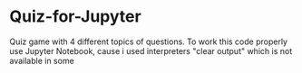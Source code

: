 # Quiz-for-Jupyter
Quiz game with 4 different topics of questions. To work this code properly use Jupyter Notebook, cause i used interpreters  "clear output" which is not available in some  

